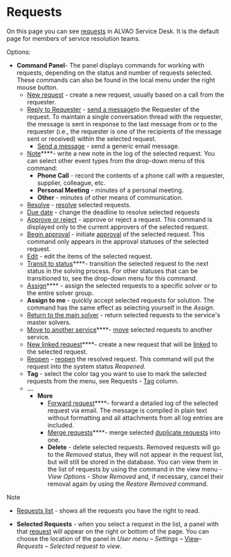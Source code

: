# Requests
   
On this page you can see [requests](../../alvao-service-desk/requests) in ALVAO Service Desk. It is the default page for members of service resolution teams.
    
Options:
   
- **Command Panel**- The panel displays commands for working with requests, depending on the status and number of requests selected. These commands can also be found in the local menu under the right mouse button. 
    - [New request](requests/new-request) - create a new request, usually based on a call from the requester.
    - [Reply to Requester](requests/request/message) - [send a message](../../alvao-service-desk/requests/send-message)to the Requester of the request. To maintain a single conversation thread with the requester, the message is sent in response to the last message from or to the requester (i.e., the requester is one of the recipients of the message sent or received) within the selected request.
        - [Send a message](requests/request/message) - send a generic email message.
    - [Note](requests/request/note)****- write a new note in the log of the selected request. You can select other event types from the drop-down menu of this command:
        - **Phone Call** - record the contents of a phone call with a requester, supplier, colleague, etc.
        - **Personal Meeting** - minutes of a personal meeting.
        - **Other** - minutes of other means of communication.
    - [Resolve](requests/request/resolve) - [resolve](../../alvao-service-desk/requests/resolve-request) selected requests.
    - [Due date](requests/request/deadline) - change the deadline to resolve selected requests
    - [Approve or reject](requests/request/approve-or-reject) - approve or reject a request. This command is displayed only to the current approvers of the selected request.
    - [Begin approval](requests/request/have-approved) - initiate [approval](../../alvao-service-desk/implementation/services/processes/request-approval) of the selected request. This command only appears in the approval statuses of the selected request.
    - [Edit](requests/request/edit) - edit the items of the selected request.
    - [Transit to status](requests/request/transit-to-state)****- transition the selected request to the next status in the solving process. For other statuses that can be transitioned to, see the drop-down menu for this command.
    - [Assign](requests/request/assign-to-solver)**** - assign the selected requests to a specific solver or to the entire solver group.
    - **Assign to me** - quickly accept selected requests for solution. The command has the same effect as selecting yourself in the *Assign*.
    - [Return to the main solver](requests/request/assign-to-solver) - return selected requests to the service's master solvers.
    - [Move to another service](requests/request/move-to-another-service)****- [move](../../alvao-service-desk/requests/move-to-another-service) selected requests to another service.
    - [New linked request](requests/new-request-relations)****- create a new request that will be [linked](../../alvao-service-desk/requests/relations) to the selected request.
    - [Reopen](requests/request/reopen) - [reopen](../../alvao-service-desk/requests/reopen-for-further-resolution) the resolved request. This command will put the request into the system status *Reopened*.
    - **Tag** - select the color tag you want to use to mark the selected requests from the menu, see Requests - [Tag](requests/table-of-requests) column.
    - **...**
        - **More**
            - [Forward request](requests/request/message)****- forward a detailed log of the selected request via email. The message is compiled in plain text without formatting and all attachments from all log entries are included.
            - [Merge requests](requests/request/merge-request)****- merge selected [duplicate requests](../../alvao-service-desk/requests/duplicate-requests) into one.
            - **Delete** - delete selected requests. Removed requests will go to the *Removed* status, they will not appear in the request list, but will still be stored in the database. You can view them in the list of requests by using the command in the view menu - *View Options* - *Show Removed* and, if necessary, cancel their removal again by using the *Restore Removed* command.

> [!NOTE]
> - [Requests list](requests/table-of-requests) - shows all the requests you have the right to read.

- **Selected Requests** - when you select a request in the list, a panel with that [request](requests/request) will appear on the right or bottom of the page. You can choose the location of the panel in *User menu – Settings –* [View](../../list-of-windows/alvao-webapp/settings/view)*– Requests – Selected request to view*.
